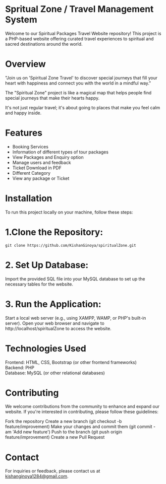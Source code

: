 # Spritual Zone / Travel Management System

Welcome to our Spiritual Packages Travel Website repository! This project is a PHP-based website offering curated travel experiences to spiritual and sacred destinations around the world.

# Overview

  "Join us on 'Spiritual Zone Travel' to discover special journeys that fill your heart with happiness and connect you with the world in a mindful way."

  The "Spiritual Zone" project is like a magical map that helps people find special journeys that make their hearts happy. 

  It's not just regular travel; it's about going to places that make you feel calm and happy inside.

# Features

  - Booking Services <br>
  - Information of different types of tour packages <br>
  - View Packages and Enquiry option <br>
  - Manage users and feedback <br>
  - Ticket Download in PDF <br>
  - Different Category <br>
  - View any package or Ticket <br>

# Installation
  To run this project locally on your machine, follow these steps:

  # 1.Clone the Repository:
    git clone https://github.com/KishanGinoya/spiritualZone.git
    
  # 2. Set Up Database:

  Import the provided SQL file into your MySQL database to set up the necessary tables for the website.

  # 3. Run the Application:

  Start a local web server (e.g., using XAMPP, WAMP, or PHP's built-in server).
    Open your web browser and navigate to http://localhost/spiritualZone to access the website.
# Technologies Used

  Frontend: HTML, CSS, Bootstrap (or other frontend frameworks)<br>
  Backend: PHP<br>
  Database: MySQL (or other relational databases)<br>

# Contributing
  We welcome contributions from the community to enhance and expand our website. If you're interested in contributing, please follow these guidelines:

  Fork the repository
  Create a new branch (git checkout -b feature/improvement)
  Make your changes and commit them (git commit -am 'Add new feature')
  Push to the branch (git push origin feature/improvement)
  Create a new Pull Request

# Contact
  For inquiries or feedback, please contact us at kishanginoya1284@gmail.com.
  
